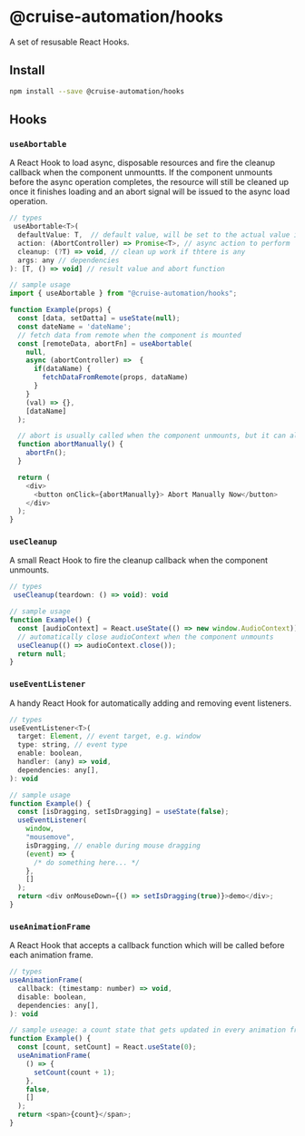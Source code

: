 # @cruise-automation/hooks

A set of resusable React Hooks.

## Install

```bash
npm install --save @cruise-automation/hooks
```

## Hooks

### `useAbortable`

A React Hook to load async, disposable resources and fire the cleanup callback when the component unmountts. If the component unmounts before the async operation completes, the resource will still be cleaned up once it finishes loading and an abort signal will be issued to the async load operation.

```js
// types
 useAbortable<T>(
  defaultValue: T,  // default value, will be set to the actual value if action is performed successfully
  action: (AbortController) => Promise<T>, // async action to perform
  cleanup: (?T) => void, // clean up work if thtere is any
  args: any // dependencies
): [T, () => void] // result value and abort function
```

```js
// sample usage
import { useAbortable } from "@cruise-automation/hooks";

function Example(props) {
  const [data, setDatta] = useState(null);
  const dateName = 'dateName';
  // fetch data from remote when the component is mounted
  const [remoteData, abortFn] = useAbortable(
    null,
    async (abortController) =>  {
      if(dataName) {
        fetchDataFromRemote(props, dataName)
      }
    }
    (val) => {},
    [dataName]
  );

  // abort is usually called when the component unmounts, but it can also be called manually
  function abortManually() {
    abortFn();
  }

  return (
    <div>
      <button onClick={abortManually}> Abort Manually Now</button>
    </div>
  );
}
```

### `useCleanup`

A small React Hook to fire the cleanup callback when the component unmounts.

```js
// types
 useCleanup(teardown: () => void): void
```

```js
// sample usage
function Example() {
  const [audioContext] = React.useState(() => new window.AudioContext));
  // automatically close audioContext when the component unmounts
  useCleanup(() => audioContext.close());
  return null;
}
```

### `useEventListener`

A handy React Hook for automatically adding and removing event listeners.

```js
// types
useEventListener<T>(
  target: Element, // event target, e.g. window
  type: string, // event type
  enable: boolean,
  handler: (any) => void,
  dependencies: any[],
): void
```

```js
// sample usage
function Example() {
  const [isDragging, setIsDragging] = useState(false);
  useEventListener(
    window,
    "mousemove",
    isDragging, // enable during mouse dragging
    (event) => {
      /* do something here... */
    },
    []
  );
  return <div onMouseDown={() => setIsDragging(true)}>demo</div>;
}
```

### `useAnimationFrame`

A React Hook that accepts a callback function which will be called before each animation frame.

```js
// types
useAnimationFrame(
  callback: (timestamp: number) => void,
  disable: boolean,
  dependencies: any[],
): void
```

```js
// sample useage: a count state that gets updated in every animation frame
function Example() {
  const [count, setCount] = React.useState(0);
  useAnimationFrame(
    () => {
      setCount(count + 1);
    },
    false,
    []
  );
  return <span>{count}</span>;
}
```
